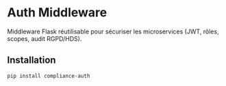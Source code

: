 # Auth Middleware

Middleware Flask réutilisable pour sécuriser les microservices (JWT, rôles, scopes, audit RGPD/HDS).

## Installation

```bash
pip install compliance-auth

